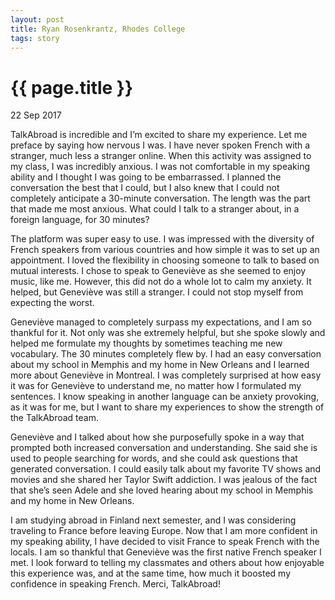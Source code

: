 ```yaml
---
layout: post
title: Ryan Rosenkrantz, Rhodes College
tags: story
---
```


# {{ page.title }}

22 Sep 2017

TalkAbroad is incredible and I’m excited to share my experience. Let me preface by saying how nervous I was. I have never spoken French with a stranger, much less a stranger online. When this activity was assigned to my class, I was incredibly anxious. I was not comfortable in my speaking ability and I thought I was going to be embarrassed. I planned the conversation the best that I could, but I also knew that I could not completely anticipate a 30-minute conversation. The length was the part that made me most anxious. What could I talk to a stranger about, in a foreign language, for 30 minutes? 

The platform was super easy to use. I was impressed with the diversity of French speakers from various countries and how simple it was to set up an appointment. I loved the flexibility in choosing someone to talk to based on mutual interests. I chose to speak to Geneviève as she seemed to enjoy music, like me. However, this did not do a whole lot to calm my anxiety. It helped, but Geneviève was still a stranger. I could not stop myself from expecting the worst. 

Geneviève managed to completely surpass my expectations, and I am so thankful for it. Not only was she extremely helpful, but she spoke slowly and helped me formulate my thoughts by sometimes teaching me new vocabulary. The 30 minutes completely flew by. I had an easy conversation about my school in Memphis and my home in New Orleans and I learned more about Geneviève in Montreal. I was completely surprised at how easy it was for Geneviève to understand me, no matter how I formulated my sentences. I know speaking in another language can be anxiety provoking, as it was for me, but I want to share my experiences to show the strength of the TalkAbroad team.

Geneviève and I talked about how she purposefully spoke in a way that prompted both increased conversation and understanding. She said she is used to people searching for words, and she could ask questions that generated conversation. I could easily talk about my favorite TV shows and movies and she shared her Taylor Swift addiction. I was jealous of the fact that she’s seen Adele and she loved hearing about my school in Memphis and my home in New Orleans.

I am studying abroad in Finland next semester, and I was considering traveling to France before leaving Europe. Now that I am more confident in my speaking ability, I have decided to visit France to speak French with the locals. I am so thankful that Geneviève was the first native French speaker I met. I look forward to telling my classmates and others about how enjoyable this experience was, and at the same time, how much it boosted my confidence in speaking French.  Merci, TalkAbroad!